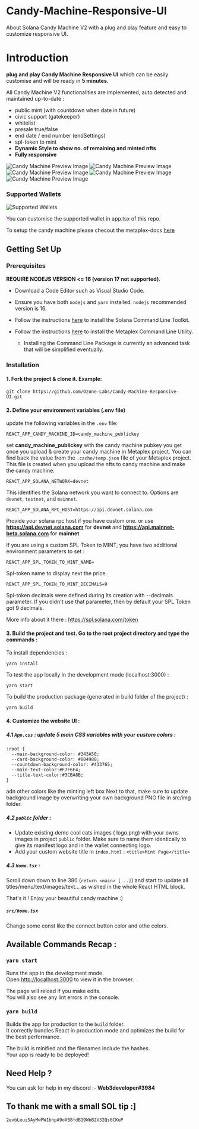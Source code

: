 # Candy-Machine-Responsive-UI
About Solana Candy Machine V2 with a plug and play feature and easy to customize responsive UI.

# Introduction

**plug and play Candy Machine Responsive UI** which can be easily customise and will be ready in **5 minutes.**

All Candy Machine V2 functionalities are implemented, auto detected and maintained up-to-date :

- public mint (with countdown when date in future)
- civic support (gatekeeper)
- whitelist
- presale true/false
- end date / end number (endSettings)
- spl-token to mint
- **Dynamic Style to show no. of remaining and minted nfts**
- **Fully responsive**

![Candy Machine Preview Image](https://arweave.net/AGmmTT8rr7y2KmeVBzLxEI0AbnwRL6VS5jA0uB_t7_0)
![Candy Machine Preview Image](https://arweave.net/NaR4LmshxjzcPs22twlgROgJ8o696InKKCncX7uJ2tw)
![Candy Machine Preview Image](https://arweave.net/kEwtVD95VUrj1-AUBEd79X5ke-ZwPZRiAkgIGYOHaoY)
![Candy Machine Preview Image](https://arweave.net/UHiLZfU-0zihyrONIEtXtJZGXXzgisjIfHqmWrj4O8w)
![Candy Machine Preview Image](https://arweave.net/JxCtMJ9W1XDOc2qWC9IcgI8rjM3MZUHy_rj56wfP4XU)



### Supported Wallets

![Supported Wallets](https://arweave.net/VONDCkbbvq5-kX0d86VWeEMI6J28QMC4T6v90DrOVxE)
 

 You can customise the supported wallet in app.tsx of this repo.

To setup the candy machine please checout the metaplex-docs [here](https://docs.metaplex.com/candy-machine-v2/Introduction)



## Getting Set Up

### Prerequisites

**REQUIRE NODEJS VERSION <= 16 (version 17 not supported)**.

* Download a Code Editor such as Visual Studio Code.

* Ensure you have both `nodejs` and `yarn` installed. `nodejs` recommended version is 16.

* Follow the instructions [here](https://docs.solana.com/cli/install-solana-cli-tools) to install the Solana Command Line Toolkit.

* Follow the instructions [here](https://hackmd.io/@levicook/HJcDneEWF) to install the Metaplex Command Line Utility.
  * Installing the Command Line Package is currently an advanced task that will be simplified eventually.

### Installation

#### 1. Fork the project & clone it. Example:

```
git clone https://github.com/Ozone-Labs/Candy-Machine-Responsive-UI.git
```


#### 2. Define your environment variables (.env file)

update the following variables in the `.env` file:

```
REACT_APP_CANDY_MACHINE_ID=candy_machine_publickey
```
set **candy_machine_publickey** with the candy machine pubkey you get once you upload & create your candy machine in Metaplex project. You can find back the value from the `.cache/temp.json` file of your Metaplex project. This file is created when you upload the nfts to candy machine and make the candy machine.

```
REACT_APP_SOLANA_NETWORK=devnet
```

This identifies the Solana network you want to connect to. Options are `devnet`, `testnet`, and `mainnet`.

```
REACT_APP_SOLANA_RPC_HOST=https://api.devnet.solana.com
```

Provide your solana rpc host if you have custom one.
or use **https://api.devnet.solana.com** for **devnet**
and  **https://api.mainnet-beta.solana.com** for **mainnet**



If you are using a custom SPL Token to MINT, you have two additional environment parameters to set :


```
REACT_APP_SPL_TOKEN_TO_MINT_NAME=
```

Spl-token name to display next the price.

```
REACT_APP_SPL_TOKEN_TO_MINT_DECIMALS=9
```

Spl-token decimals were defined during its creation with --decimals parameter. If you didn't use that parameter, then by default your SPL Token got 9 decimals.

More info about it there : https://spl.solana.com/token

#### 3. Build the project and test. Go to the root project directory and type the commands :

To install dependencies :

```
yarn install
```

To test the app locally in the development mode (localhost:3000) :

```
yarn start
```

To build the production package (generated in build folder of the project) :

```
yarn build
```

#### 4. Customize the website UI :

##### 4.1 `App.css` : update 5 main CSS variables with your custom colors :

```
:root {
  --main-background-color: #343A50;
  --card-background-color: #804980;
  --countdown-background-color: #433765;
  --main-text-color:#F7F6F4;
  --title-text-color:#3CBA8B;
}
```
 adn other colors like the minting left box
Next to that, make sure to update background image by overwriting your own background PNG file in src/img folder.

##### 4.2 `public` folder :

- Update existing demo cool cats images ( logo.png) with your owns images in project `public` folder. Make sure to name them identically to give its manifest logo and in the wallet connecting logo.
- Add your custom website title in `index.html` : `<title>Mint Page</title>`

##### 4.3 `Home.tsx` :

Scroll down down to line 380 (`return <main> [...]`) and start to update all titles/menu/text/images/text... as wished in the whole React HTML block.

That's it ! Enjoy your beautiful candy machine :)
 ##### `src/home.tsx`
 Change some const like the connect button color and othe colors.

##  Available Commands Recap :

### `yarn start`

Runs the app in the development mode.\
Open [http://localhost:3000](http://localhost:3000) to view it in the browser.

The page will reload if you make edits.\
You will also see any lint errors in the console.

### `yarn build`

Builds the app for production to the `build` folder.\
It correctly bundles React in production mode and optimizes the build for the best performance.

The build is minified and the filenames include the hashes.\
Your app is ready to be deployed!

## Need Help ?

You can ask for help in my discord :- **Web3developer#3984**


## To thank me with a small SOL tip :]

`2evbLeui5AyMwPW1bhpA9oXB8fdB19WbB2V32Qs6CKuP`
